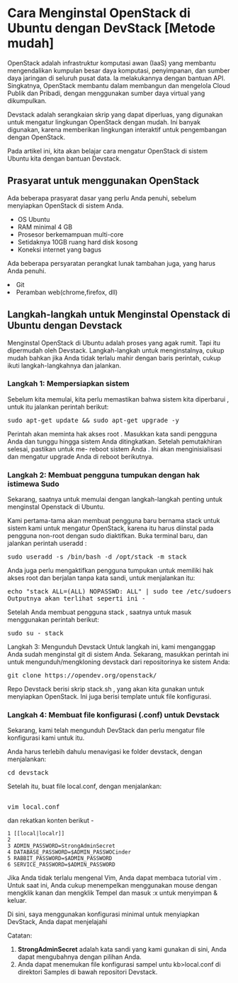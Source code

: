 # Cara Menginstal OpenStack di Ubuntu dengan DevStack [Metode mudah]

OpenStack adalah infrastruktur komputasi awan (IaaS) yang membantu mengendalikan kumpulan besar daya komputasi, penyimpanan, dan sumber daya jaringan di seluruh pusat data. Ia melakukannya dengan bantuan API. Singkatnya, OpenStack membantu dalam membangun dan mengelola Cloud Publik dan Pribadi, dengan menggunakan sumber daya virtual yang dikumpulkan.

Devstack adalah serangkaian skrip yang dapat diperluas, yang digunakan untuk mengatur lingkungan OpenStack dengan mudah. Ini banyak digunakan, karena memberikan lingkungan interaktif untuk pengembangan dengan OpenStack.

Pada artikel ini, kita akan belajar cara mengatur OpenStack di sistem Ubuntu kita dengan bantuan Devstack.

## Prasyarat untuk menggunakan OpenStack
Ada beberapa prasyarat dasar yang perlu Anda penuhi, sebelum menyiapkan OpenStack di sistem Anda.

<ul>
  <li>OS Ubuntu</li>
  <li>RAM minimal 4 GB</li>
  <li>Prosesor berkemampuan multi-core</li>
  <li>Setidaknya 10GB ruang hard disk kosong</li>
  <li>Koneksi internet yang bagus</li>
</ul>
  
Ada beberapa persyaratan perangkat lunak tambahan juga, yang harus Anda penuhi.

<li>Git</li>
<li>Peramban web(chrome,firefox, dll)</li>

## Langkah-langkah untuk Menginstal Openstack di Ubuntu dengan Devstack
Menginstal OpenStack di Ubuntu adalah proses yang agak rumit. Tapi itu dipermudah oleh Devstack. Langkah-langkah untuk menginstalnya, cukup mudah bahkan jika Anda tidak terlalu mahir dengan baris perintah, cukup ikuti langkah-langkahnya dan jalankan.

### Langkah 1: Mempersiapkan sistem
Sebelum kita memulai, kita perlu memastikan bahwa sistem kita diperbarui , untuk itu jalankan perintah berikut:

<pre>sudo apt-get update && sudo apt-get upgrade -y</pre>

Perintah akan meminta hak akses root . Masukkan kata sandi pengguna Anda dan tunggu hingga sistem Anda ditingkatkan. Setelah pemutakhiran selesai, pastikan untuk me- reboot sistem Anda . Ini akan menginisialisasi dan mengatur upgrade Anda di reboot berikutnya.

### Langkah 2: Membuat pengguna tumpukan dengan hak istimewa Sudo
Sekarang, saatnya untuk memulai dengan langkah-langkah penting untuk menginstal Openstack di Ubuntu.

Kami pertama-tama akan membuat pengguna baru bernama stack untuk sistem kami untuk mengatur OpenStack, karena itu harus diinstal pada pengguna non-root dengan sudo diaktifkan.
Buka terminal baru, dan jalankan perintah useradd :

<pre>sudo useradd -s /bin/bash -d /opt/stack -m stack</pre>

Anda juga perlu mengaktifkan pengguna tumpukan untuk memiliki hak akses root dan berjalan tanpa kata sandi, untuk menjalankan itu:

<pre>echo "stack ALL=(ALL) NOPASSWD: ALL" | sudo tee /etc/sudoers.d/stack
Outputnya akan terlihat seperti ini -</pre>

Setelah Anda membuat pengguna stack , saatnya untuk masuk menggunakan perintah berikut:

<pre>sudo su - stack</pre>

Langkah 3: Mengunduh Devstack
Untuk langkah ini, kami menganggap Anda sudah menginstal git di sistem Anda. Sekarang, masukkan perintah ini untuk mengunduh/mengkloning devstack dari repositorinya ke sistem Anda:

<pre>git clone https://opendev.org/openstack/</pre>
Repo Devstack berisi skrip stack.sh , yang akan kita gunakan untuk menyiapkan OpenStack. Ini juga berisi template untuk file konfigurasi.

### Langkah 4: Membuat file konfigurasi (.conf) untuk Devstack
Sekarang, kami telah mengunduh DevStack dan perlu mengatur file konfigurasi kami untuk itu.

Anda harus terlebih dahulu menavigasi ke folder devstack, dengan menjalankan:

<pre>cd devstack</pre>
Setelah itu, buat file local.conf, dengan menjalankan:

<pre>	
vim local.conf</pre>
dan rekatkan konten berikut -
```
1 [[local|localr]]
2
3 ADMIN_PASSWORD=StrongAdminSecret
4 DATABASE_PASSWORD=$ADMIN_PASSWOCinder
5 RABBIT_PASSWORD=$ADMIN_PASSWORD
6 SERVICE_PASSWORD=$ADMIN_PASSWORD

```

Jika Anda tidak terlalu mengenal Vim, Anda dapat membaca tutorial vim . Untuk saat ini, Anda cukup menempelkan menggunakan mouse dengan mengklik kanan dan mengklik Tempel dan masuk :x untuk menyimpan & keluar.

Di sini, saya menggunakan konfigurasi minimal untuk menyiapkan DevStack, Anda dapat menjelajahi

Catatan:
1. <b>StrongAdminSecret</b> adalah kata sandi yang kami gunakan di sini, Anda dapat mengubahnya dengan pilihan Anda.
2. Anda dapat menemukan file konfigurasi sampel untu kb>local.conf</b> di direktori Samples di bawah repositori Devstack.
